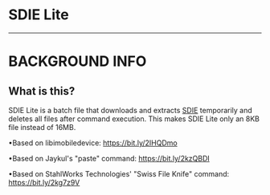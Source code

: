 # SDIE Lite

--------------------------------------------------------------------------------------------------------------------------------------------------------------------

# BACKGROUND INFO
## What is this? 

SDIE Lite is a batch file that downloads and extracts [SDIE](https://github.com/laithayoub71/SDIE) temporarily and deletes all files after command execution. This makes SDIE Lite only an 8KB file instead of 16MB.

•Based on libimobiledevice: https://bit.ly/2IHQDmo

•Based on Jaykul's "paste" command: https://bit.ly/2kzQBDI

•Based on StahlWorks Technologies' "Swiss File Knife" command: https://bit.ly/2kg7z9V
 
